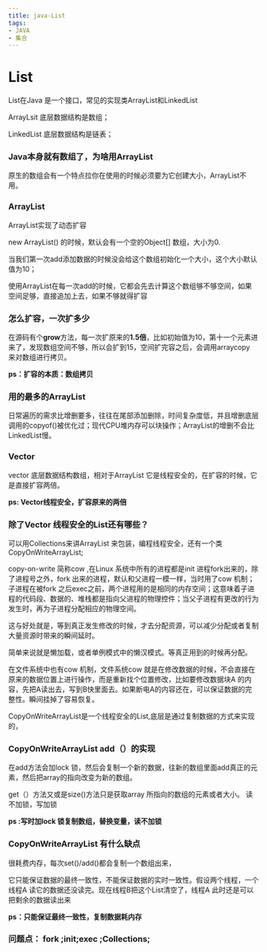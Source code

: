 ```yaml
---
title: java-List
tags: 
- JAVA
- 集合
---
```

# List

List在Java 是一个接口，常见的实现类ArrayList和LinkedList

ArrayLsit 底层数据结构是数组；

LinkedList 底层数据结构是链表；

### Java本身就有数组了，为啥用ArrayList

原生的数组会有一个特点拉你在使用的时候必须要为它创建大小，ArrayList不用。

### ArrayList

ArrayList实现了动态扩容

new ArrayList() 的时候，默认会有一个空的Object[] 数组，大小为0.

当我们第一次add添加数据的时候没会给这个数组初始化一个大小，这个大小默认值为10；

使用ArrayList在每一次add的时候，它都会先去计算这个数组够不够空间，如果空间足够，直接追加上去，如果不够就得扩容

###  怎么扩容，一次扩多少 

在源码有个**grow**方法，每一次扩原来的**1.5倍**，比如初始值为10，第十一个元素进来了，发现数组空间不够，所以会扩到15，空间扩完容之后，会调用arraycopy 来对数组进行拷贝。

**ps：扩容的本质：数组拷贝**

### 用的最多的ArrayList

日常遍历的需求比增删要多，往往在尾部添加删除，时间复杂度低，并且增删底层调用的copyof()被优化过；现代CPU堆内存可以块操作；ArrayList的增删不会比LinkedList慢。

### Vector

vector 底层数据结构数组，相对于ArrayList 它是线程安全的，在扩容的时候，它是直接扩容两倍。

**ps: Vector线程安全，扩容原来的两倍**

### 除了Vector 线程安全的List还有哪些？

可以用Collections来讲ArrayList 来包装，编程线程安全，还有一个类CopyOnWriteArrayList;  

copy-on-write 简称cow ,在Linux 系统中所有的进程都是init 进程fork出来的，除了进程号之外，fork 出来的进程，默认和父进程一模一样，当时用了cow 机制；子进程在被fork 之后exec之前，两个进程用的是相同的内存空间；这意味着子进程的代码段、数据的、堆栈都是指向父进程的物理控件；当父子进程有更改的行为发生时，再为子进程分配相应的物理空间。

这与好处就是，等到真正发生修改的时候，才去分配资源，可以减少分配或者复制大量资源时带来的瞬间延时。

简单来说就是懒加载，或者单例模式中的懒汉模式。等真正用到的时候再分配。

在文件系统中也有cow 机制，文件系统cow 就是在修改数据的时候，不会直接在原来的数据位置上进行操作，而是重新找个位置修改，比如要修改数据块A 的内容，先把A读出去，写到B快里面去。如果断电A的内容还在，可以保证数据的完整性。瞬间挂掉了容易恢复。

CopyOnWriteArrayList是一个线程安全的List,底层是通过复制数据的方式来实现的，

### CopyOnWriteArrayList  add（）的实现   

在add方法会加lock 锁，然后会复制一个新的数据，往新的数组里面add真正的元素，然后把array的指向改变为新的数组。

get（）方法又或是size()方法只是获取array 所指向的数组的元素或者大小。 读不加锁，写加锁 

**ps :写时加lock 锁复制数组，替换变量，读不加锁**

### CopyOnWriteArrayList   有什么缺点

很耗费内存，每次set()/add()都会复制一个数组出来，

它只能保证数据的最终一致性，不能保证数据的实时一致性。假设两个线程，一个线程A 读它的数据还没读完。现在线程B把这个List清空了，线程A 此时还是可以把剩余的数据读出来

**ps：只能保证最终一致性，复制数据耗内存**

### 问题点： fork ;init;exec ;Collections;